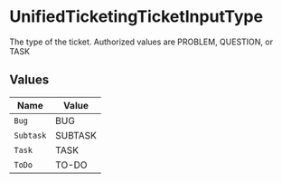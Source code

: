 # UnifiedTicketingTicketInputType

The type of the ticket. Authorized values are PROBLEM, QUESTION, or TASK


## Values

| Name      | Value     |
| --------- | --------- |
| `Bug`     | BUG       |
| `Subtask` | SUBTASK   |
| `Task`    | TASK      |
| `ToDo`    | TO-DO     |